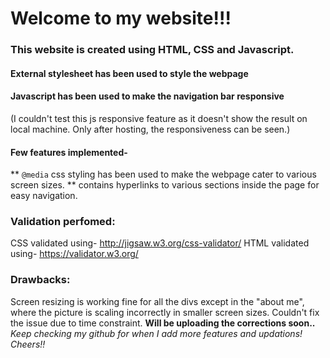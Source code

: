 # Welcome to my website!!!

### This website is created using HTML, CSS and Javascript.

#### External stylesheet has been used to style the webpage
#### Javascript has been used to make the navigation bar responsive
(I couldn't test this js responsive feature as it doesn't show the result on local machine. Only after hosting, the responsiveness can be seen.)

#### Few features implemented-
** `@media` css styling has been used to make the webpage cater to various screen sizes.
** contains hyperlinks to various sections inside the page for easy navigation.

### Validation perfomed:
CSS validated using- http://jigsaw.w3.org/css-validator/
HTML validated using- https://validator.w3.org/

### Drawbacks:

Screen resizing is working fine for all the divs except in the "about me", where the picture  is scaling incorrectly in smaller screen sizes. Couldn't fix the issue due to time constraint.
**Will be uploading the corrections soon..** 
*Keep checking my github for when I add more features and updations! Cheers!!*
